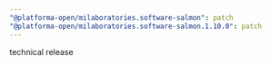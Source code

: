 ```yaml
---
"@platforma-open/milaboratories.software-salmon": patch
"@platforma-open/milaboratories.software-salmon.1.10.0": patch
---
```


technical release
